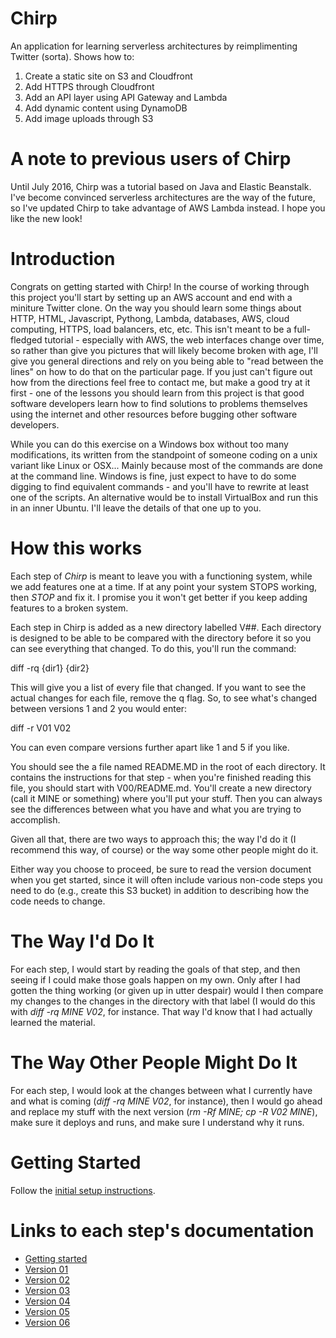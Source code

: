 Chirp
=====

An application for learning serverless architectures by reimplimenting Twitter (sorta).  Shows how to:
1) Create a static site on S3 and Cloudfront
2) Add HTTPS through Cloudfront
3) Add an API layer using API Gateway and Lambda
4) Add dynamic content using DynamoDB
5) Add image uploads through S3

A note to previous users of Chirp
=================================
Until July 2016, Chirp was a tutorial based on Java and Elastic Beanstalk.  I've become convinced serverless
architectures are the way of the future, so I've updated Chirp to take advantage of AWS Lambda instead.  I hope
you like the new look!

Introduction
============

Congrats on getting started with Chirp!  In the course of working through this project you'll start by setting up an AWS
account and end with a miniture Twitter clone.  On the way you should learn some things about HTTP, HTML, Javascript, 
Pythong, Lambda, databases, AWS, cloud computing, HTTPS, load balancers, etc, etc.  This isn't meant to be a full-fledged 
tutorial - especially with AWS, the web interfaces change over time, so rather than give you pictures that will
likely become broken with age, I'll give you general directions and rely on you being able to "read between the lines"
on how to do that on the particular page.  If you just can't figure out how from the directions feel free to contact me,
but make a good try at it first - one of the lessons you should learn from this project is that good software developers
learn how to find solutions to problems themselves using the internet and other resources before bugging other 
software developers.

While you can do this exercise on a Windows box without too many modifications, its written from the standpoint of someone
coding on a unix variant like Linux or OSX...  Mainly because most of the commands are done at the command line.  Windows
is fine, just expect to have to do some digging to find equivalent commands - and you'll have to rewrite at least one of the
scripts.  An alternative would be to install VirtualBox and run this in an inner Ubuntu.  I'll leave the details of that
one up to you.

How this works
==============

Each step of *Chirp* is meant to leave you with a functioning system, while we add features one at a time.  If at any point
your system STOPS working, then *STOP* and fix it.  I promise you it won't get better if you keep adding features to a 
broken system.

Each step in Chirp is added as a new directory labelled V##.
Each directory is designed to be able to be compared with the directory before it so you can see everything that changed.  To do
this, you'll run the command:

  diff -rq {dir1} {dir2}

This will give you a list of every file that changed.  If you want to see the actual changes for each file, remove the q flag.  So,
to see what's changed between versions 1 and 2 you would enter:

 diff -r V01 V02
 
You can even compare versions further apart like 1 and 5 if you like. 

You should see the a file named README.MD in the root of each directory.  It contains the instructions for that step - when you're finished
 reading this file, you should start with V00/README.md.  You'll create a new directory (call it MINE or something) where you'll put your
 stuff.  Then you can always see the differences between what you have and what you are trying to accomplish.
 
Given all that, there are two ways to approach this; the way I'd do it (I recommend this way, of course) or the way some other people might do it.

Either way you choose to proceed, be sure to read the version document when you get started, since it will often include
various non-code steps you need to do (e.g., create this S3 bucket) in addition to describing how the code needs to change.

The Way I'd Do It
=================

For each step, I would start by reading the goals of that step, and then seeing if I could make those goals happen on my
own.  Only after I had gotten the thing working (or given up in utter despair) would I then compare my changes to the changes
in the directory with that label (I would do this with *diff -rq MINE V02*, for instance.  That way I'd know that I had actually learned the material.


The Way Other People Might Do It
================================

For each step, I would look at the changes between what I currently have and what is coming (*diff -rq MINE V02*, for instance),
then I would go ahead and replace my stuff with the next version (*rm -Rf MINE; cp -R V02 MINE*), make sure it deploys and runs, and make 
sure I understand why it runs.


Getting Started
===============
Follow the <a href="V00/README.md">initial setup instructions</a>.

Links to each step's documentation
==================================
* <a href="V00/README.md">Getting started</a>
* <a href="V01/README.md">Version 01</a>
* <a href="V02/README.md">Version 02</a>
* <a href="V03/README.md">Version 03</a>
* <a href="V04/README.md">Version 04</a>
* <a href="V05/README.md">Version 05</a>
* <a href="V06/README.md">Version 06</a>


